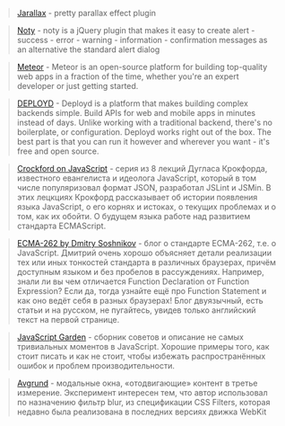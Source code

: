 > [Jarallax](http://www.jarallax.com/) - pretty parallax effect plugin

> [Noty](http://needim.github.com/noty/) - noty is a jQuery plugin that makes it easy to create alert - success - error - warning - information - confirmation messages as an alternative the standard alert dialog

> [Meteor](http://meteor.com/) - Meteor is an open-source platform for building top-quality web apps in a fraction of the time, whether you're an expert developer or just getting started.

> [DEPLOYD](http://deployd.com/) - Deployd is a platform that makes building complex backends simple. Build APIs for web and mobile apps in minutes instead of days. Unlike working with a traditional backend, there's no boilerplate, or configuration. Deployd works right out of the box. The best part is that you can run it however and wherever you want - it's free and open source.


> [Crockford on JavaScript](http://www.youtube.com/playlist?list=PL7664379246A246CB&feature=plcp) - серия из 8 лекций Дугласа Крокфорда, известного евангелиста и идеолога JavaScript, который в том числе популяризовал формат JSON, разработал JSLint и JSMin. В этих лецкциях Крокфорд рассказывает об истории появления языка JavaScript, о его корнях и истоках, о текущих проблемах и о том, как их обойти. О будущем языка работе над развитием стандарта ECMAScript.

> [ECMA-262 by Dmitry Soshnikov](http://dmitrysoshnikov.com/) - блог о стандарте ECMA-262, т.е. о JavaScript. Дмитрий очень хорошо объясняет детали реализации тех или иных тонкостей стандарта в различных браузерах, причём доступным языком и без пробелов в рассуждениях. Например, знали ли вы чем отличается Function Declaration от Function Expression? Если да, тогда узнайте ещё про Function Statement и как оно ведёт себя в разных браузерах! Блог двуязычный, есть статьи и на русском, не пугайтесь, увидев только английский текст на первой странице.

> [JavaScript Garden](http://shamansir.github.com/JavaScript-Garden/) - сборник советов и описание не самых тривиальных моментов в JavaScript. Хорошие примеры того, как стоит писать и как не стоит, чтобы избежать распространённых ошибок и проблем производительности.

> [Avgrund](http://lab.hakim.se/avgrund) - модальные окна, «отодвигающие» контент в третье измерение. Эксперимент интересен тем, что автор использовал по назначению фильтр blur, из спецификации CSS Filters, которая недавно была реализована в последних версиях движка WebKit
